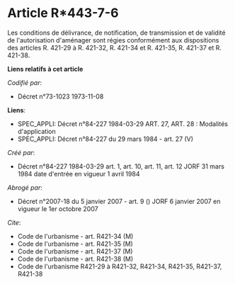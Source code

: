 # Article R*443-7-6

Les conditions de délivrance, de notification, de transmission et de validité de l'autorisation d'aménager sont régies
conformément aux dispositions des articles R. 421-29 à R. 421-32, R. 421-34 et R. 421-35, R. 421-37 et R. 421-38.

**Liens relatifs à cet article**

_Codifié par_:

  - Décret n°73-1023 1973-11-08

**Liens**:

  - SPEC_APPLI: Décret n°84-227 1984-03-29 ART. 27, ART. 28 : Modalités d'application
  - SPEC_APPLI: Décret n°84-227 du 29 mars 1984 - art. 27 (V)

_Créé par_:

  - Décret n°84-227 1984-03-29 art. 1, art. 10, art. 11, art. 12 JORF 31 mars 1984 date d'entrée en vigueur 1 avril 1984

_Abrogé par_:

  - Décret n°2007-18 du 5 janvier 2007 - art. 9 () JORF 6 janvier 2007 en vigueur le 1er octobre 2007

_Cite_:

  - Code de l'urbanisme - art. R421-34 (M)
  - Code de l'urbanisme - art. R421-35 (M)
  - Code de l'urbanisme - art. R421-37 (M)
  - Code de l'urbanisme - art. R421-38 (M)
  - Code de l'urbanisme R421-29 à R421-32, R421-34, R421-35, R421-37, R421-38
